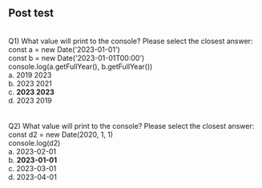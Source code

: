 ## Post test
<br>
Q1)   What value will print to the console?    Please select the closest answer: <br> 		         const a = new Date('2023-01-01') <br> 
      const b = new Date('2023-01-01T00:00') <br> 
      console.log(a.getFullYear(), b.getFullYear()) <br>
a.  2019 2023<br>
b. 2023 2021 <br>
c. <b>2023 2023</b> <br>
d. 2023 2019 <br>

<br>
<br>
Q2)  What value will print to the console?   Please select the closest answer: <br> 
	const d2 = new Date(2020, 1, 1) <br> 
	console.log(d2) <br>
a.  2023-02-01<br>
b.  <b>2023-01-01</b> <br>
c.   2023-03-01<br>
d.   2023-04-01<br>


<br>
<br>
